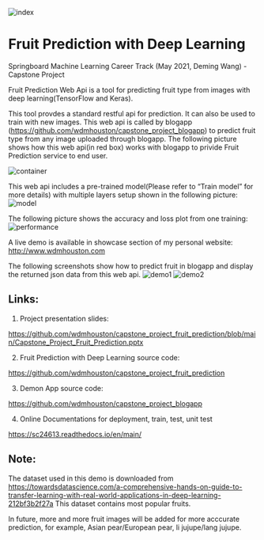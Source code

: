 ![index](https://user-images.githubusercontent.com/19333848/143232194-2de2b373-d257-4680-b226-d281abe6f179.jpg)
# Fruit Prediction with Deep Learning
Springboard Machine Learning Career Track (May 2021, Deming Wang) - Capstone Project

Fruit Prediction Web Api is a tool for predicting fruit type from images with deep learning(TensorFlow and Keras). 

This tool provdes a standard restful api for prediction. It can also be used to train with new images. 
This web api is called by blogapp (https://github.com/wdmhouston/capstone_project_blogapp) to predict fruit type from any image uploaded through blogapp. The following picture shows how this web api(in red box) works with blogapp to privide Fruit Prediction service to end user.

![container](https://user-images.githubusercontent.com/19333848/143234426-59a050f4-13a3-4a9b-86cf-d57c06b098d6.jpg)

This web api includes a pre-trained model(Please refer to “Train model” for more details) with multiple layers setup shown in the following picture:
![model](https://user-images.githubusercontent.com/19333848/143234443-c936edfc-a17c-4b32-afab-dd9042e09e43.jpg)

The following picture shows the accuracy and loss plot from one training:
![performance](https://user-images.githubusercontent.com/19333848/143234450-8ad7b1b4-44ec-486a-b318-211ed1570172.jpg)

A live demo is available in showcase section of my personal website: http://www.wdmhouston.com

The following screenshots show how to predict fruit in blogapp and display the returned json data from this web api.
![demo1](https://user-images.githubusercontent.com/19333848/143234432-6ba1c085-da82-4a17-8504-a5936f4fefc2.jpg)
![demo2](https://user-images.githubusercontent.com/19333848/143234438-2cf35f26-c4f2-4009-9903-50217d109272.jpg)

## Links:
1. Project presentation slides:

https://github.com/wdmhouston/capstone_project_fruit_prediction/blob/main/Capstone_Project_Fruit_Prediction.pptx

2. Fruit Prediction with Deep Learning source code:

https://github.com/wdmhouston/capstone_project_fruit_prediction

3. Demon App source code:

https://github.com/wdmhouston/capstone_project_blogapp

4. Online Documentations for deployment, train, test, unit test 

https://sc24613.readthedocs.io/en/main/

## Note:

The dataset used in this demo is downloaded from https://towardsdatascience.com/a-comprehensive-hands-on-guide-to-transfer-learning-with-real-world-applications-in-deep-learning-212bf3b2f27a This dataset contains most popular fruits.

In future, more and more fruit images will be added for more acccurate prediction, for example, Asian pear/European pear, li jujupe/lang jujupe.

